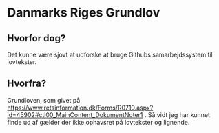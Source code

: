 # Danmarks Riges Grundlov

## Hvorfor dog?

Det kunne være sjovt at udforske at bruge Githubs samarbejdssystem til lovtekster.

## Hvorfra?

Grundloven, som givet på https://www.retsinformation.dk/Forms/R0710.aspx?id=45902#ctl00_MainContent_DokumentNoter1 . Så vidt jeg har kunnet finde ud af gælder der ikke ophavsret på lovtekster og lignende.
